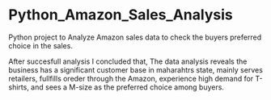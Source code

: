 # Python_Amazon_Sales_Analysis

Python project to Analyze Amazon sales data to check the buyers preferred choice in the sales.

After succesfull analysis I concluded that, The data analysis reveals the business has a significant customer base in maharahtrs state, mainly serves retailers, fullfills oreder through the Amazon, experience high demand for T-shirts, and sees a M-size as the preferred choice among buyers.

